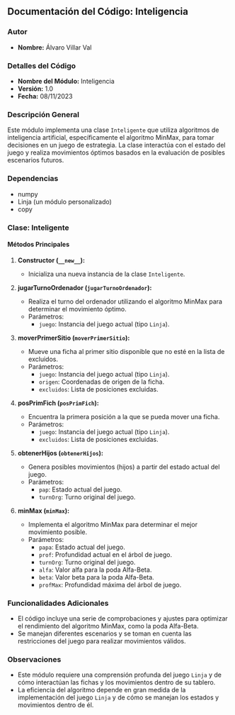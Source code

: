 ## Documentación del Código: Inteligencia

### Autor
- **Nombre:** Álvaro Villar Val

### Detalles del Código
- **Nombre del Módulo:** Inteligencia
- **Versión:** 1.0
- **Fecha:** 08/11/2023

### Descripción General
Este módulo implementa una clase `Inteligente` que utiliza algoritmos de inteligencia artificial, específicamente el algoritmo MinMax, para tomar decisiones en un juego de estrategia. La clase interactúa con el estado del juego y realiza movimientos óptimos basados en la evaluación de posibles escenarios futuros.

### Dependencias
- numpy
- Linja (un módulo personalizado)
- copy

### Clase: Inteligente
#### Métodos Principales
1. **Constructor (`__new__`):**
   - Inicializa una nueva instancia de la clase `Inteligente`.

2. **jugarTurnoOrdenador (`jugarTurnoOrdenador`):**
   - Realiza el turno del ordenador utilizando el algoritmo MinMax para determinar el movimiento óptimo.
   - Parámetros:
     - `juego`: Instancia del juego actual (tipo `Linja`).

3. **moverPrimerSitio (`moverPrimerSitio`):**
   - Mueve una ficha al primer sitio disponible que no esté en la lista de excluidos.
   - Parámetros:
     - `juego`: Instancia del juego actual (tipo `Linja`).
     - `origen`: Coordenadas de origen de la ficha.
     - `excluidos`: Lista de posiciones excluidas.

4. **posPrimFich (`posPrimFich`):**
   - Encuentra la primera posición a la que se pueda mover una ficha.
   - Parámetros:
     - `juego`: Instancia del juego actual (tipo `Linja`).
     - `excluidos`: Lista de posiciones excluidas.

5. **obtenerHijos (`obtenerHijos`):**
   - Genera posibles movimientos (hijos) a partir del estado actual del juego.
   - Parámetros:
     - `pap`: Estado actual del juego.
     - `turnOrg`: Turno original del juego.

6. **minMax (`minMax`):**
   - Implementa el algoritmo MinMax para determinar el mejor movimiento posible.
   - Parámetros:
     - `papa`: Estado actual del juego.
     - `prof`: Profundidad actual en el árbol de juego.
     - `turnOrg`: Turno original del juego.
     - `alfa`: Valor alfa para la poda Alfa-Beta.
     - `beta`: Valor beta para la poda Alfa-Beta.
     - `profMax`: Profundidad máxima del árbol de juego.

### Funcionalidades Adicionales
- El código incluye una serie de comprobaciones y ajustes para optimizar el rendimiento del algoritmo MinMax, como la poda Alfa-Beta.
- Se manejan diferentes escenarios y se toman en cuenta las restricciones del juego para realizar movimientos válidos.

### Observaciones
- Este módulo requiere una comprensión profunda del juego `Linja` y de cómo interactúan las fichas y los movimientos dentro de su tablero.
- La eficiencia del algoritmo depende en gran medida de la implementación del juego `Linja` y de cómo se manejan los estados y movimientos dentro de él.